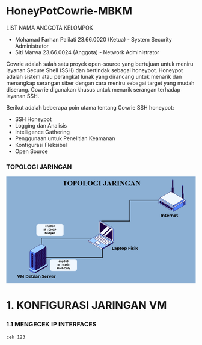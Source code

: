 # HoneyPotCowrie-MBKM
LIST NAMA ANGGOTA KELOMPOK
- Mohamad Farhan Palilati 23.66.0020 (Ketua) - System Security Administrator
- Siti Marwa 23.66.0024 (Anggota) - Network Administrator

Cowrie adalah salah satu proyek open-source yang bertujuan untuk meniru layanan Secure Shell (SSH) dan bertindak sebagai honeypot. Honeypot adalah sistem atau perangkat lunak yang dirancang untuk menarik dan menangkap serangan siber dengan cara meniru sebagai target yang mudah diserang. Cowrie digunakan khusus untuk menarik serangan terhadap layanan SSH.

Berikut adalah beberapa poin utama tentang Cowrie SSH honeypot:
- SSH Honeypot
- Logging dan Analisis
- Intelligence Gathering
- Penggunaan untuk Penelitian Keamanan
- Konfigurasi Fleksibel
- Open Source
  
### TOPOLOGI JARINGAN
![alt text](https://github.com/Xzhacts-Crew/HoneyPotCowrie-MBKM/blob/main/Topologi%20spj.png?raw=true)

# 1. KONFIGURASI JARINGAN VM
### 1.1 MENGECEK IP INTERFACES
```sh
cek 123
```


